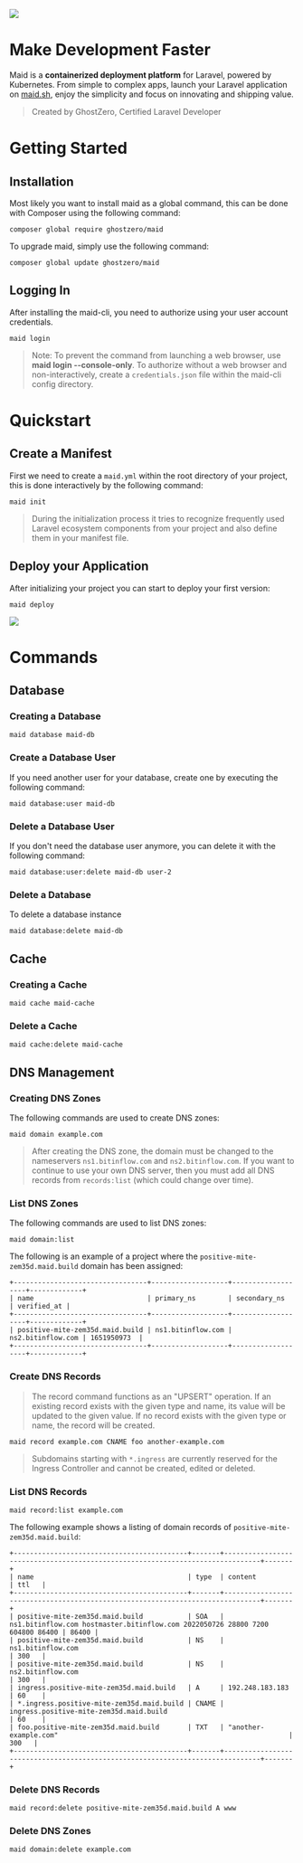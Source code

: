 ![](https://cdn.maid.sh/ghostzero/maid-banner-v3.png)

# Make Development Faster

Maid is a **containerized deployment platform** for Laravel, powered by Kubernetes. From simple to complex apps, launch your Laravel application on [maid.sh](https://maid.sh), enjoy the simplicity and focus on innovating and shipping value.

> Created by GhostZero, Certified Laravel Developer

# Getting Started

## Installation

Most likely you want to install maid as a global command, this can be done with Composer using the following command:

```shell
composer global require ghostzero/maid
```

To upgrade maid, simply use the following command:

```shell
composer global update ghostzero/maid
```

## Logging In

After installing the maid-cli, you need to authorize using your user account credentials.

```shell
maid login
```

> Note: To prevent the command from launching a web browser, use **maid login --console-only**. To authorize without a web browser and non-interactively, create a `credentials.json` file within the maid-cli config directory.

# Quickstart

## Create a Manifest

First we need to create a `maid.yml` within the root directory of your project, this is done interactively by the following command:

```shell
maid init
```

> During the initialization process it tries to recognize frequently used Laravel ecosystem components from your project and also define them in your manifest file.

## Deploy your Application

After initializing your project you can start to deploy your first version:

```shell
maid deploy
```

![](https://cdn.maid.sh/ghostzero/maid-cli-usage-v1.gif)

# Commands

## Database

### Creating a Database

```shell
maid database maid-db
```

### Create a Database User

If you need another user for your database, create one by executing the following command:

```shell
maid database:user maid-db 
```

### Delete a Database User

If you don't need the database user anymore, you can delete it with the following command:

```shell
maid database:user:delete maid-db user-2
```

### Delete a Database

To delete a database instance

```shell
maid database:delete maid-db
```

## Cache

### Creating a Cache

```shell
maid cache maid-cache
```

### Delete a Cache

```shell
maid cache:delete maid-cache
```

## DNS Management

### Creating DNS Zones

The following commands are used to create DNS zones:

```shell
maid domain example.com
```

> After creating the DNS zone, the domain must be changed to the nameservers `ns1.bitinflow.com` and `ns2.bitinflow.com`. If you want to continue to use your own DNS server, then you must add all DNS records from `records:list` (which could change over time).

### List DNS Zones

The following commands are used to list DNS zones:

```shell
maid domain:list
```

The following is an example of a project where the `positive-mite-zem35d.maid.build` domain has been assigned:

```plain
+---------------------------------+-------------------+-------------------+-------------+
| name                            | primary_ns        | secondary_ns      | verified_at |
+---------------------------------+-------------------+-------------------+-------------+
| positive-mite-zem35d.maid.build | ns1.bitinflow.com | ns2.bitinflow.com | 1651950973  |
+---------------------------------+-------------------+-------------------+-------------+
```

### Create DNS Records

> The record command functions as an "UPSERT" operation. If an existing record exists with the given type and name, its value will be updated to the given value. If no record exists with the given type or name, the record will be created.

```shell
maid record example.com CNAME foo another-example.com
```

> Subdomains starting with `*.ingress` are currently reserved for the Ingress Controller and cannot be created, edited or deleted.

### List DNS Records

```shell
maid record:list example.com
```

The following example shows a listing of domain records of `positive-mite-zem35d.maid.build`:

```plain
+-------------------------------------------+-------+-------------------------------------------------------------------------------+-------+
| name                                      | type  | content                                                                       | ttl   |
+-------------------------------------------+-------+-------------------------------------------------------------------------------+-------+
| positive-mite-zem35d.maid.build           | SOA   | ns1.bitinflow.com hostmaster.bitinflow.com 2022050726 28800 7200 604800 86400 | 86400 |
| positive-mite-zem35d.maid.build           | NS    | ns1.bitinflow.com                                                             | 300   |
| positive-mite-zem35d.maid.build           | NS    | ns2.bitinflow.com                                                             | 300   |
| ingress.positive-mite-zem35d.maid.build   | A     | 192.248.183.183                                                               | 60    |
| *.ingress.positive-mite-zem35d.maid.build | CNAME | ingress.positive-mite-zem35d.maid.build                                       | 60    |
| foo.positive-mite-zem35d.maid.build       | TXT   | "another-example.com"                                                         | 300   |
+-------------------------------------------+-------+-------------------------------------------------------------------------------+-------+
```

### Delete DNS Records

```shell
maid record:delete positive-mite-zem35d.maid.build A www
```

### Delete DNS Zones

```shell
maid domain:delete example.com
```
